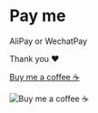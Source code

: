 # Pay me

AliPay or WechatPay 

Thank you ❤️

[Buy me a coffee ☕️](https://no-ane.github.io/pay-me/index.html)

![Buy me a coffee ☕️](https://qr.api.cli.im/qr?data=https%3A%2F%2Fno-ane.github.io%2Fpay-me%2Findex.html&level=H&transparent=0&bgcolor=%23FFFFFF&forecolor=&blockpixel=12&marginblock=2&logourl=&size=400&text=&logoshape=no&fontsize=30&fontfamily=msyh.ttf&fontcolor=&incolor=&outcolor=&qrcode_eyes=&background=images%2Fbackground%2Fbg21.png&wper=0.44&hper=0.44&tper=0.26&lper=0.28&eye_use_fore=1&qrpad=10&kid=bizcliim&time=1558147179&key=46a1778126bdfcab8099e37c63a7939c)

